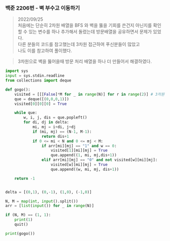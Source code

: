 ### 백준 2206번 - 벽 부수고 이동하기

> 2022/09/25 <br>
> 처음에는 단순히 2차원 배열을 BFS 와 벽을 뚫을 기회를 쓴건지 아닌지를 확인 할 수 있는 변수를 하나 추가해서 돌렸는데 방문배열을 공유하면서 문제가 있었다.<br>
> 다른 분들의 코드를 참고했는데 3차원 접근하여 푸신분들이 많았고<br>
> 나도 이를 참고하여 풀이했다.<br>

> 3차원으로 벽을 뚫어을때 방문 처리 배열을 하나 더 만들어서 해결하였다.

```python
import sys
input = sys.stdin.readline
from collections import deque

def gogo():
    visited = [[[False]*M for _ in range(N)] for r in range(2)] # 3차원
    que = deque([(0,0,0,1)])
    visited[0][0][0] = True

    while que:
        w, i, j, dis = que.popleft()
        for di, dj in delta:
            mi, mj = i+di, j+dj
            if (mi, mj) == (N-1, M-1):
                return dis+1
            if 0 <= mi < N and 0 <= mj < M:
                if arr[mi][mj] == "1" and w == 0:
                    visited[1][mi][mj] = True
                    que.append((1, mi, mj,dis+1))
                elif arr[mi][mj] == "0" and not visited[w][mi][mj]:
                    visited[w][mi][mj] = True
                    que.append((w, mi, mj, dis+1))

    return -1


delta = [(0,1), (0,-1), (1,0), (-1,0)]

N, M = map(int, input().split())
arr = [list(input()) for _ in range(N)]

if (N, M) == (1, 1):
    print(1)
    quit()

print(gogo())
```